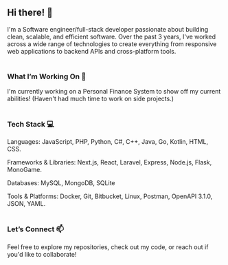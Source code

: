## Hi there! :wave:

I'm a Software engineer/full-stack developer passionate about building clean, scalable, and efficient software. Over the past 3 years, I've worked across a wide range of technologies to create everything from responsive web applications to backend APIs and cross-platform tools.<br/><br/>

### What I’m Working On :rocket:

I'm currently working on a Personal Finance System to show off my current abilities! (Haven't had much time to work on side projects.)<br/><br/>

### Tech Stack :computer:

Languages:
JavaScript, PHP, Python, C#, C++, Java, Go, Kotlin, HTML, CSS.

Frameworks & Libraries:
Next.js, React, Laravel, Express, Node.js, Flask, MonoGame.

Databases:
MySQL, MongoDB, SQLite

Tools & Platforms:
Docker, Git, Bitbucket, Linux, Postman, OpenAPI 3.1.0, JSON, YAML. <br/><br/>

### Let’s Connect :mailbox:

Feel free to explore my repositories, check out my code, or reach out if you'd like to collaborate!

<!--
**AbstractAvival/AbstractAvival** is a ✨ _special_ ✨ repository because its `README.md` (this file) appears on your GitHub profile.

Here are some ideas to get you started:

- 🔭 I’m currently working on ...
- 🌱 I’m currently learning ...
- 👯 I’m looking to collaborate on ...
- 🤔 I’m looking for help with ...
- 💬 Ask me about ...
- 📫 How to reach me: ...
- 😄 Pronouns: ...
- ⚡ Fun fact: ...
-->
